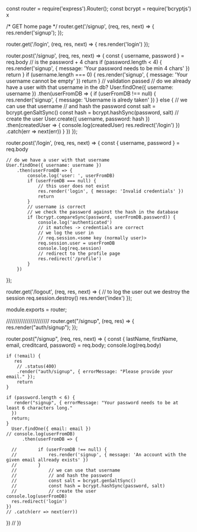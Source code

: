 const router = require('express').Router();
const bcrypt = require('bcryptjs')
x

/* GET home page */
router.get('/signup', (req, res, next) => {
	res.render('signup');
});

router.get('/login', (req, res, next) => {
	res.render('login')
});


router.post('/signup', (req, res, next) => {
	const { username, password } = req.body
	// is the password + 4 chars
	if (password.length < 4) {
		res.render('signup', { message: 'Your password needs to be min 4 chars' })
		return
	}
	if (username.length === 0) {
		res.render('signup', { message: 'Your username cannot be empty' })
		return
	}
	// validation passed
	// do we already have a user with that username in the db?
	User.findOne({ username: username })
		.then(userFromDB => {
			if (userFromDB !== null) {
				res.render('signup', { message: 'Username is alredy taken' })
			} else {
				// we can use that username
				// and hash the password
				const salt = bcrypt.genSaltSync()
				const hash = bcrypt.hashSync(password, salt)
				// create the user
				User.create({ username, password: hash })
					.then(createdUser => {
						console.log(createdUser)
						res.redirect('/login')
					})
					.catch(err => next(err))
			}
		})
});

router.post('/login', (req, res, next) => {
	const { username, password } = req.body

	// do we have a user with that username
	User.findOne({ username: username })
		.then(userFromDB => {
			console.log('user: ', userFromDB)
			if (userFromDB === null) {
				// this user does not exist
				res.render('login', { message: 'Invalid credentials' })
				return
			}
			// username is correct 
			// we check the password against the hash in the database
			if (bcrypt.compareSync(password, userFromDB.password)) {
				console.log('authenticated')
				// it matches -> credentials are correct
				// we log the user in
				// req.session.<some key (normally user)>
				req.session.user = userFromDB
				console.log(req.session)
				// redirect to the profile page
				res.redirect('/profile')
			}
		})
});

router.get('/logout', (req, res, next) => {
	// to log the user out we destroy the session
	req.session.destroy()
	res.render('index')
});



module.exports = router;


///////////////////////
router.get("/signup", (req, res) => {
    res.render("auth/signup");
  });
  
  
  router.post("/signup", (req, res, next) => {
    const { lastName, firstName, email, creditcard, password} = req.body;
    console.log(req.body)
    
  
    if (!email) {
       res
        // .status(400)
        .render("auth/signup", { errorMessage: "Please provide your email." });
        return
    }
  
    if (password.length < 6) {
       render("signup", { errorMessage: "Your password needs to be at least 6 characters long."
      })
      return;
    }
      User.findOne({ email: email })
    // console.log(userFromDB)
          .then(userFromDB => {
      
      // 		if (userFromDB !== null) {
      // 			res.render('signup', { message: 'An account with the given email allready exists' })
      // 		}
      // 			// we can use that username
      // 			// and hash the password
      // 			const salt = bcrypt.genSaltSync()
      // 			const hash = bcrypt.hashSync(password, salt)
      // 			// create the user
    console.log(userFromDB)
      res.redirect('login')
    })
    // .catch(err => next(err))
  })
  // })